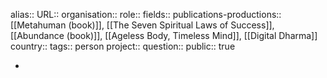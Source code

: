 alias::
URL::
organisation::
role::
fields::
publications-productions:: [[Metahuman (book)]], [[The Seven Spiritual Laws of Success]], [[Abundance (book)]], [[Ageless Body, Timeless Mind]], [[Digital Dharma]] 
country::
tags:: person
project::
question::
public:: true

-